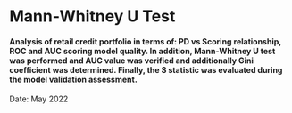 # Mann-Whitney U Test
#### Analysis of retail credit portfolio in terms of: PD vs Scoring relationship, ROC and AUC scoring model quality. In addition, Mann-Whitney U test was performed and AUC value was verified and additionally Gini coefficient was determined. Finally, the S statistic was evaluated during the model validation assessment.
Date: May 2022

